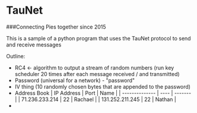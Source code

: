TauNet
=============
###Connecting Pies together since 2015

This is a sample of a python program that uses the TauNet protocol to send and receive messages


Outline:
- RC4 <- algorithm to output a stream of random numbers (run key scheduler 20 times after each message received / and transmitted)
- Password (universal for a network) - "password"
- IV thing (10 randomly chosen bytes that are appended to the password)
- Address Book
| IP Address      | Port  | Name     |
| -------------- | ---- | ------- |
| 71.236.233.214  | 22    | Rachael  |
| 131.252.211.245 | 22    | Nathan   |
-